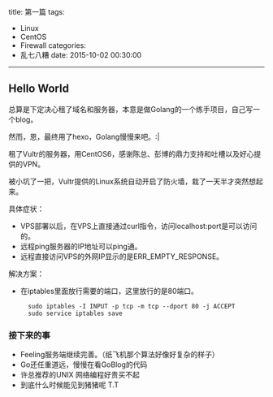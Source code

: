 title: 第一篇
tags:
  - Linux
  - CentOS
  - Firewall
categories:
  - 乱七八糟
date: 2015-10-02 00:30:00

---

## Hello World

总算是下定决心租了域名和服务器，本意是做Golang的一个练手项目，自己写一个blog。

然而，恩，最终用了hexo，Golang慢慢来吧。:|

租了Vultr的服务器，用CentOS6，感谢陈总、彭博的鼎力支持和吐槽以及好心提供的VPN。

被小坑了一把，Vultr提供的Linux系统自动开启了防火墙，栽了一天半才突然想起来。

具体症状：

* VPS部署以后，在VPS上直接通过curl指令，访问localhost:port是可以访问的。
* 远程ping服务器的IP地址可以ping通。
* 远程直接访问VPS的外网IP显示的是ERR_EMPTY_RESPONSE。

解决方案：

* 在iptables里面放行需要的端口，这里放行的是80端口。

		sudo iptables -I INPUT -p tcp -m tcp --dport 80 -j ACCEPT
		sudo service iptables save

### 接下来的事

* Feeling服务端继续完善。（纸飞机那个算法好像好复杂的样子）
* Go还任重道远，慢慢在看GoBlog的代码
* 许总推荐的UNIX 网络编程好贵买不起
* 到底什么时候能见到猪猪呢 T.T